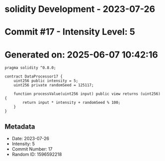 ﻿# solidity Development - 2023-07-26
# Commit #17 - Intensity Level: 5
# Generated on: 2025-06-07 10:42:16
```solidity
pragma solidity ^0.8.0;

contract DataProcessor17 {
    uint256 public intensity = 5;
    uint256 private randomSeed = 125117;

    function processValue(uint256 input) public view returns (uint256) {
        return input * intensity + randomSeed % 100;
    }
}
```
## Metadata
- Date: 2023-07-26
- Intensity: 5
- Commit Number: 17
- Random ID: 1596592218
